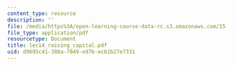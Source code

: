 ```yaml
---
content_type: resource
description: ''
file: /media/https%3A/open-learning-course-data-rc.s3.amazonaws.com/15-414-financial-management-summer-2003/d9695c41380a7849ed7bec61b27e7331_lec14_raising_capital.pdf
file_type: application/pdf
resourcetype: Document
title: lec14_raising_capital.pdf
uid: d9695c41-380a-7849-ed7b-ec61b27e7331
---
```

